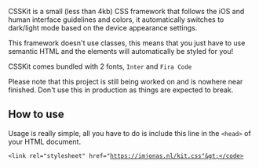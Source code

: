 <p>
    CSSKit is a small (less than 4kb) CSS framework that follows the iOS and human interface guidelines and colors, it
    automatically switches to dark/light mode based on the device appearance settings.
  </p>

  <p>
    This framework doesn't use classes, this means that you just have to use semantic HTML and the elements will
    automatically be styled for you!
  </p>

  <p>
    CSSKit comes bundled with 2 fonts, <code>Inter</code> and <code>Fira Code</code>
  </p>
  <p>
    Please note that this project is still being worked on and is nowhere near finished. Don't use this in production as
    things are expected to
    break.
  </p>

  <h2>How to use</h2>
  <p>
    Usage is really simple, all you have to do is include this line in the <code>&lt;head&gt;</code> of your HTML
    document.

  <code>&lt;link rel="stylesheet" href="https://imjonas.nl/kit.css"&gt;</code>

  </p>
